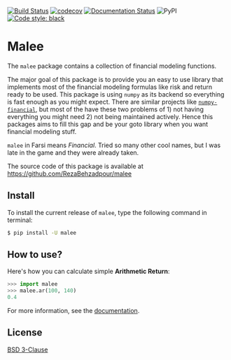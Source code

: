 [![Build Status](https://travis-ci.com/RezaBehzadpour/malee.svg?branch=master)](https://travis-ci.com/RezaBehzadpour/malee)
[![codecov](https://codecov.io/gh/RezaBehzadpour/malee/branch/master/graph/badge.svg?token=nB6VHgh6bg)](https://codecov.io/gh/RezaBehzadpour/malee)
[![Documentation Status](https://readthedocs.org/projects/malee/badge/?version=latest)](https://malee.readthedocs.io/en/latest/?badge=latest)
![PyPI](https://img.shields.io/pypi/v/malee)
[![Code style: black](https://img.shields.io/badge/code%20style-black-000000.svg)](https://github.com/psf/black)

# Malee
The `malee` package contains a collection of financial modeling functions.

The major goal of this package is to provide you an easy to use library that implements most of the financial modeling formulas like risk and return ready to be used. This package is using `numpy` as its backend so everything is fast enough as you might expect. There are similar projects like [`numpy-financial`][1], but most of the have these two problems of 1) not having everything you might need 2) not being maintained actively. Hence this packages aims to fill this gap and be your goto library when you want financial modeling stuff.

`malee` in Farsi means *Financial*. Tried so many other cool names, but I was late in the game
and they were already taken.

The source code of this package is available at https://github.com/RezaBehzadpour/malee

## Install
To install the current release of `malee`, type the following command in terminal:
```bash
$ pip install -U malee
```

## How to use?
Here's how you can calculate simple **Arithmetic Return**:  
```python
>>> import malee
>>> malee.ar(100, 140)
0.4
```

For more information, see the [documentation](https://malee.readthedocs.io).

## License
[BSD 3-Clause](LICENSE)

[1]: https://github.com/numpy/numpy-financial
